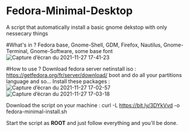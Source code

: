 # Fedora-Minimal-Desktop
A script that automatically install a basic gnome dekstop with only nessecary things

#What's in ?
Fedora base, Gnome-Shell, GDM, Firefox, Nautilus, Gnome-Terminal, Gnome-Software, some base font
![Capture d’écran du 2021-11-27 17-41-23](https://user-images.githubusercontent.com/52078885/143689647-25294e41-80e0-484e-b2fb-41d2d089a287.png)


#How to use ?
Download fedora server netinstall iso : https://getfedora.org/fr/server/download/
boot and do all your partitions language and so...
Install these packages : 
![Capture d’écran du 2021-11-27 17-02-57](https://user-images.githubusercontent.com/52078885/143689539-ed02c38c-9532-4995-b228-ed0c787bf4b5.png)
![Capture d’écran du 2021-11-27 17-03-18](https://user-images.githubusercontent.com/52078885/143689540-50cff02c-a663-4754-9645-683f977a0526.png)

Download the script on your machine : curl -L https://bit.ly/3DYkVvd -o fedora-minimal-install.sh

Start the script as **ROOT** and just follow everything and you'll be done.

